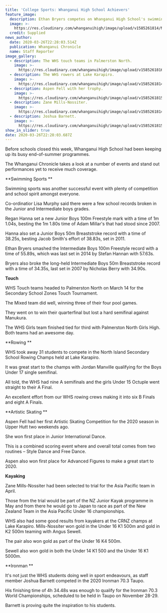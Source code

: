 ```yaml
---
title: 'College Sports: Whanganui High School Achievers'
feature_image:
  description: Ethan Bryers competes on Whanganui High School's swimming sports day.
  image: >-
    https://res.cloudinary.com/whanganuihigh/image/upload/v1585261814/News/7IAQL7EJIFFOFKN2CMUQS6JYBU.jpg
  credit: Supplied
news_author:
  date: 2020-03-26T22:28:03.514Z
  publication: Whanganui Chronicle
  name: Staff Reporter
image_gallery:
  - description: The WHS touch teams in Palmerston North.
    image: >-
      https://res.cloudinary.com/whanganuihigh/image/upload/v1585261816/News/SR4LUU4JB5H5TB6J2DD37WRT6U.jpg
  - description: The WHS rowers at Lake Karapiro.
    image: >-
      https://res.cloudinary.com/whanganuihigh/image/upload/v1585261814/News/4JL37N6VLRHRTOKVNDYGTC2ZHI.jpg
  - description: Aspen Fell with her trophy.
    image: >-
      https://res.cloudinary.com/whanganuihigh/image/upload/v1585261815/News/TADIY64MTFDDPPZEC27I3KDUVM.jpg
  - description: Zane Mills-Nossiter.
    image: >-
      https://res.cloudinary.com/whanganuihigh/image/upload/v1585261814/News/6XN3G5XJMZD3VIW3FBORFDLKAQ.jpg
  - description: Joshua Barnett.
    image: >-
      https://res.cloudinary.com/whanganuihigh/image/upload/v1585261815/News/WQML2IF5SJD3BEHB2CYCID3DIA.jpg
show_in_slider: true
date: 2020-03-26T22:28:03.687Z
---
```

Before schools closed this week, Whanganui High School had been keeping up its busy end-of-summer programmes.

The Whanganui Chronicle takes a look at a number of events and stand out performances yet to receive much coverage.

**Swimming Sports**

Swimming sports was another successful event with plenty of competition and school spirit amongst everyone.

Co-ordinatior Lisa Murphy said there were a few school records broken in the Junior and Intermediate boys grades.

Regan Hanna set a new Junior Boys 100m Freestyle mark with a time of 1m 1.04s, besting the 1m 1.80s time of Adam Millar's that had stood since 2007.

Hanna also set a Junior Boys 50m Breaststroke record with a time of 38.25s, besting Jacob Smith's effort of 38.83s, set in 2011.

Ethan Bryers smashed the Intermediate Boys 100m Freestyle record with a time of 55.89s, which was last set in 2014 by Stefan Hannan with 57.63s.

Bryers also broke the long-held Intermediate Boys 50m Breaststroke record with a time of 34.35s, last set in 2007 by Nicholas Berry with 34.90s.

**Touch**

WHS Touch teams headed to Palmerston North on March 14 for the Secondary School Zones Touch Tournament.

The Mixed team did well, winning three of their four pool games.

They went on to win their quarterfinal but lost a hard semifinal against Manukura.

The WHS Girls team finished tied for third with Palmerston North Girls High. Both teams had an awesome day.

**Rowing**

WHS took away 31 students to compete in the North Island Secondary School Rowing Champs held at Lake Karapiro.

It was great start to the champs with Jordan Manville qualifying for the Boys Under 17 single semifinal.

All told, the WHS had nine A semifinals and the girls Under 15 Octuple went straight to their A Final.

An excellent effort from our WHS rowing crews making it into six B Finals and eight A Finals.

**Artistic Skating**

Aspen Fell had her first Artistic Skating Competition for the 2020 season in Upper Hutt two weekends ago.

She won first place in Junior International Dance.

This is a combined scoring event where and overall total comes from two routines – Style Dance and Free Dance.

Aspen also won first place for Advanced Figures to make a great start to 2020.

**Kayaking**

Zane Mills-Nossiter had been selected to trial for the Asia Pacific team in April.

Those from the trial would be part of the NZ Junior Kayak programme in May and from there he would go to Japan to race as part of the New Zealand Team in the Asia Pacific Under 16 championships.

WHS also had some good results from kayakers at the CRNZ champs at Lake Karapiro.
Mills-Nossiter won gold in the Under 16 K1 500m and gold in K2 500m teaming with Angus Sewell.

The pair also won gold as part of the Under 16 K4 500m.

Sewell also won gold in both the Under 14 K1 500 and the Under 16 K1 5000m.

**Ironman**

It's not just the WHS students doing well in sport endeavours, as staff member Joshua Barnett competed in the 2020 Ironman 70.3 Taupo.

His finishing time of 4h 34.48s was enough to qualify for the Ironman 70.3 World Championships, scheduled to be held in Taupo on November 28-29.

Barnett is proving quite the inspiration to his students.
